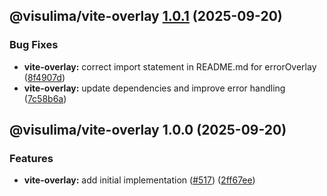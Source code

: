 ## @visulima/vite-overlay [1.0.1](https://github.com/visulima/visulima/compare/@visulima/vite-overlay@1.0.0...@visulima/vite-overlay@1.0.1) (2025-09-20)

### Bug Fixes

* **vite-overlay:** correct import statement in README.md for errorOverlay ([8f4907d](https://github.com/visulima/visulima/commit/8f4907d176b05b549616e3b6df98147aea062ac3))
* **vite-overlay:** update dependencies and improve error handling ([7c58b6a](https://github.com/visulima/visulima/commit/7c58b6aca8a84dc2073ecb53dd0513b0f7cc8d60))

## @visulima/vite-overlay 1.0.0 (2025-09-20)

### Features

* **vite-overlay:** add initial implementation ([#517](https://github.com/visulima/visulima/issues/517)) ([2ff67ee](https://github.com/visulima/visulima/commit/2ff67ee316ee517f1c55b39b27a10aebb82dd4b9))
